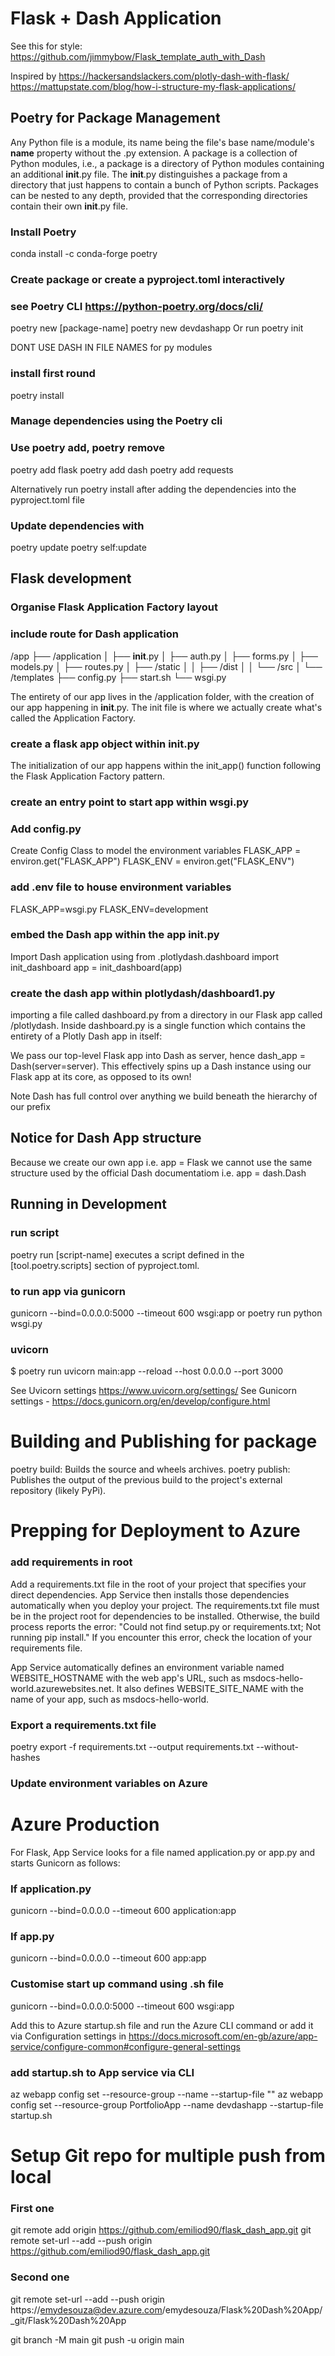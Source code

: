 # Flask + Dash Application

See this for style: https://github.com/jimmybow/Flask_template_auth_with_Dash

Inspired by https://hackersandslackers.com/plotly-dash-with-flask/
https://mattupstate.com/blog/how-i-structure-my-flask-applications/ 

## Poetry for Package Management

Any Python file is a module, its name being the file's base 
name/module's __name__ property without the .py extension. 
A package is a collection of Python modules, i.e., a package 
is a directory of Python modules containing an additional __init__.py file. 
The __init__.py distinguishes a package from a directory that just happens 
to contain a bunch of Python scripts. Packages can be nested to any depth, 
provided that the corresponding directories contain their own __init__.py file.

### Install Poetry
conda install -c conda-forge poetry

### Create package or create a pyproject.toml interactively
### see Poetry CLI https://python-poetry.org/docs/cli/
poetry new [package-name]
poetry new devdashapp
Or run poetry init


DONT USE DASH IN FILE NAMES for py modules

### install first round
poetry install

### Manage dependencies using the Poetry cli
### Use poetry add, poetry remove
poetry add flask
poetry add dash
poetry add requests

Alternatively run poetry install after adding the dependencies into the pyproject.toml file

### Update dependencies with
poetry update
poetry self:update

## Flask development

### Organise Flask Application Factory layout
### include route for Dash application

/app
├── /application
│   ├── __init__.py
│   ├── auth.py
│   ├── forms.py
│   ├── models.py
│   ├── routes.py
│   ├── /static
│   │   ├── /dist
│   │   └── /src
│   └── /templates
├── config.py
├── start.sh
└── wsgi.py

The entirety of our app lives in the /application folder, with the creation of our app happening in __init__.py. The init file is where we actually create what's called the Application Factory.

### create a flask app object within __init__.py
The initialization of our app happens within the init_app() function following the Flask Application Factory pattern.
### create an entry point to start app within wsgi.py

### Add config.py
Create Config Class to model the environment variables
FLASK_APP = environ.get("FLASK_APP")
FLASK_ENV = environ.get("FLASK_ENV")

### add .env file to house environment variables 
FLASK_APP=wsgi.py
FLASK_ENV=development

### embed the Dash app within the app __init__.py
Import Dash application using
from .plotlydash.dashboard import init_dashboard
app = init_dashboard(app)
### create the dash app within plotlydash/dashboard1.py 
importing a file called dashboard.py from a directory in our Flask app called /plotlydash. Inside dashboard.py is a single function which contains the entirety of a Plotly Dash app in itself:

We pass our top-level Flask app into Dash as server, hence dash_app = Dash(server=server). This effectively spins up a Dash instance using our Flask app at its core, as opposed to its own!

Note Dash has full control over anything we build beneath the hierarchy of our prefix

## Notice for Dash App structure
Because we create our own app i.e. app = Flask we cannot use the same structure used by the official Dash documentatiom i.e. app = dash.Dash 

## Running in Development
### run script
poetry run [script-name] executes a script defined in  the [tool.poetry.scripts] section of pyproject.toml.
### to run app via gunicorn
gunicorn --bind=0.0.0.0:5000 --timeout 600 wsgi:app
or
poetry run python wsgi.py

### uvicorn
$ poetry run uvicorn main:app --reload --host 0.0.0.0 --port 3000

See Uvicorn settings https://www.uvicorn.org/settings/
See Gunicorn settings - https://docs.gunicorn.org/en/develop/configure.html 

# Building and Publishing for package
poetry build: Builds the source and wheels archives.
poetry publish: Publishes the output of the previous build to the project's external repository (likely PyPi).


# Prepping for Deployment to Azure
### add requirements in root
Add a requirements.txt file in the root of your project that specifies your direct dependencies. App Service then installs those dependencies automatically when you deploy your project.
The requirements.txt file must be in the project root for dependencies to be installed. Otherwise, the build process reports the error: "Could not find setup.py or requirements.txt; Not running pip install." If you encounter this error, check the location of your requirements file.

App Service automatically defines an environment variable named WEBSITE_HOSTNAME with the web app's URL, such as msdocs-hello-world.azurewebsites.net. It also defines WEBSITE_SITE_NAME with the name of your app, such as msdocs-hello-world.

### Export a requirements.txt file
poetry export -f requirements.txt --output requirements.txt --without-hashes

### Update environment variables on Azure

# Azure Production
For Flask, App Service looks for a file named application.py or app.py and starts Gunicorn as follows:
### If application.py
gunicorn --bind=0.0.0.0 --timeout 600 application:app
### If app.py
gunicorn --bind=0.0.0.0 --timeout 600 app:app

### Customise start up command using .sh file
gunicorn --bind=0.0.0.0:5000 --timeout 600 wsgi:app

Add this to Azure startup.sh file and run the Azure CLI command or add it via Configuration settings in https://docs.microsoft.com/en-gb/azure/app-service/configure-common#configure-general-settings 

### add startup.sh to App service via CLI
az webapp config set --resource-group <resource-group-name> --name <app-name> --startup-file "<custom-command>"
az webapp config set --resource-group PortfolioApp --name devdashapp --startup-file startup.sh

# Setup Git repo for multiple push from local
### First one 
git remote add origin https://github.com/emiliod90/flask_dash_app.git
git remote set-url --add --push origin https://github.com/emiliod90/flask_dash_app.git
### Second one
git remote set-url --add --push origin https://emydesouza@dev.azure.com/emydesouza/Flask%20Dash%20App/_git/Flask%20Dash%20App

git branch -M main
git push -u origin main

